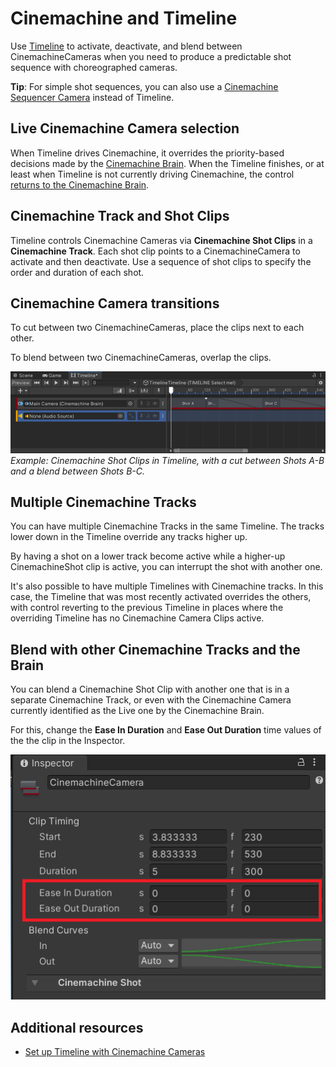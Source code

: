 # Cinemachine and Timeline

Use [Timeline](https://docs.unity3d.com/Packages/com.unity.timeline@latest) to activate, deactivate, and blend between CinemachineCameras when you need to produce a predictable shot sequence with choreographed cameras. 

**Tip**: For simple shot sequences, you can also use a [Cinemachine Sequencer Camera](CinemachineSequencerCamera.md) instead of Timeline.

## Live Cinemachine Camera selection

When Timeline drives Cinemachine, it overrides the priority-based decisions made by the [Cinemachine Brain](CinemachineBrain.md). When the Timeline finishes, or at least when Timeline is not currently driving Cinemachine, the control [returns to the Cinemachine Brain](concept-camera-control-transitions.md).

## Cinemachine Track and Shot Clips

Timeline controls Cinemachine Cameras via **Cinemachine Shot Clips** in a **Cinemachine Track**. Each shot clip points to a CinemachineCamera to activate and then deactivate. Use a sequence of shot clips to specify the order and duration of each shot.

## Cinemachine Camera transitions

To cut between two CinemachineCameras, place the clips next to each other.

To blend between two CinemachineCameras, overlap the clips.

![](images/CinemachineTimelineShotClips.png)  
_Example: Cinemachine Shot Clips in Timeline, with a cut between Shots A-B and a blend between Shots B-C._

## Multiple Cinemachine Tracks

You can have multiple Cinemachine Tracks in the same Timeline. The tracks lower down in the Timeline override any tracks higher up.

By having a shot on a lower track become active while a higher-up CinemachineShot clip is active, you can interrupt the shot with another one.

It's also possible to have multiple Timelines with Cinemachine tracks.  In this case, the Timeline that was most recently activated overrides the others, with control reverting to the previous Timeline in places where the overriding Timeline has no Cinemachine Camera Clips active.

## Blend with other Cinemachine Tracks and the Brain

You can blend a Cinemachine Shot Clip with another one that is in a separate Cinemachine Track, or even with the Cinemachine Camera currently identified as the Live one by the Cinemachine Brain.

For this, change the **Ease In Duration** and **Ease Out Duration** time values of the the clip in the Inspector.

![Shot Easing](images/ShotEasing.png)

## Additional resources

* [Set up Timeline with Cinemachine Cameras](setup-timeline.md)